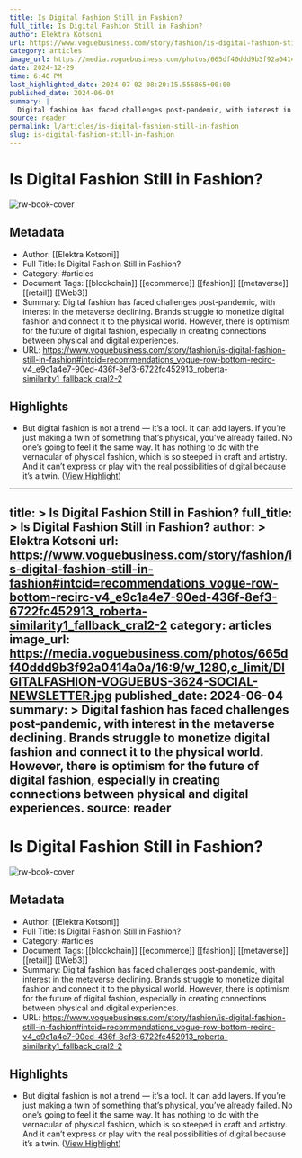 ```yaml
---
title: Is Digital Fashion Still in Fashion?
full_title: Is Digital Fashion Still in Fashion?
author: Elektra Kotsoni
url: https://www.voguebusiness.com/story/fashion/is-digital-fashion-still-in-fashion#intcid=recommendations_vogue-row-bottom-recirc-v4_e9c1a4e7-90ed-436f-8ef3-6722fc452913_roberta-similarity1_fallback_cral2-2
category: articles
image_url: https://media.voguebusiness.com/photos/665df40ddd9b3f92a0414a0a/16:9/w_1280,c_limit/DIGITALFASHION-VOGUEBUS-3624-SOCIAL-NEWSLETTER.jpg
date: 2024-12-29
time: 6:40 PM
last_highlighted_date: 2024-07-02 08:20:15.556865+00:00
published_date: 2024-06-04
summary: |
  Digital fashion has faced challenges post-pandemic, with interest in the metaverse declining. Brands struggle to monetize digital fashion and connect it to the physical world. However, there is optimism for the future of digital fashion, especially in creating connections between physical and digital experiences.
source: reader
permalink: l/articles/is-digital-fashion-still-in-fashion
slug: is-digital-fashion-still-in-fashion
---
```

# Is Digital Fashion Still in Fashion?

![rw-book-cover](https://media.voguebusiness.com/photos/665df40ddd9b3f92a0414a0a/16:9/w_1280,c_limit/DIGITALFASHION-VOGUEBUS-3624-SOCIAL-NEWSLETTER.jpg)

## Metadata
- Author: [[Elektra Kotsoni]]
- Full Title: Is Digital Fashion Still in Fashion?
- Category: #articles
- Document Tags: [[blockchain]] [[ecommerce]] [[fashion]] [[metaverse]] [[retail]] [[Web3]] 
- Summary: Digital fashion has faced challenges post-pandemic, with interest in the metaverse declining. Brands struggle to monetize digital fashion and connect it to the physical world. However, there is optimism for the future of digital fashion, especially in creating connections between physical and digital experiences.
- URL: https://www.voguebusiness.com/story/fashion/is-digital-fashion-still-in-fashion#intcid=recommendations_vogue-row-bottom-recirc-v4_e9c1a4e7-90ed-436f-8ef3-6722fc452913_roberta-similarity1_fallback_cral2-2

## Highlights
- But digital fashion is not a trend — it’s a tool. It can add layers. If you’re just making a twin of something that’s physical, you’ve already failed. No one’s going to feel it the same way. It has nothing to do with the vernacular of physical fashion, which is so steeped in craft and artistry. And it can’t express or play with the real possibilities of digital because it’s a twin. ([View Highlight](https://read.readwise.io/read/01j1s8fdrrk219gb8tkt70h2np))


---
title: >
  Is Digital Fashion Still in Fashion?
full_title: >
  Is Digital Fashion Still in Fashion?
author: >
  Elektra Kotsoni
url: https://www.voguebusiness.com/story/fashion/is-digital-fashion-still-in-fashion#intcid=recommendations_vogue-row-bottom-recirc-v4_e9c1a4e7-90ed-436f-8ef3-6722fc452913_roberta-similarity1_fallback_cral2-2
category: articles
image_url: https://media.voguebusiness.com/photos/665df40ddd9b3f92a0414a0a/16:9/w_1280,c_limit/DIGITALFASHION-VOGUEBUS-3624-SOCIAL-NEWSLETTER.jpg
published_date: 2024-06-04
summary: >
  Digital fashion has faced challenges post-pandemic, with interest in the metaverse declining. Brands struggle to monetize digital fashion and connect it to the physical world. However, there is optimism for the future of digital fashion, especially in creating connections between physical and digital experiences.
source: reader
---
# Is Digital Fashion Still in Fashion?

![rw-book-cover](https://media.voguebusiness.com/photos/665df40ddd9b3f92a0414a0a/16:9/w_1280,c_limit/DIGITALFASHION-VOGUEBUS-3624-SOCIAL-NEWSLETTER.jpg)

## Metadata
- Author: [[Elektra Kotsoni]]
- Full Title: Is Digital Fashion Still in Fashion?
- Category: #articles
- Document Tags: [[blockchain]] [[ecommerce]] [[fashion]] [[metaverse]] [[retail]] [[Web3]] 
- Summary: Digital fashion has faced challenges post-pandemic, with interest in the metaverse declining. Brands struggle to monetize digital fashion and connect it to the physical world. However, there is optimism for the future of digital fashion, especially in creating connections between physical and digital experiences.
- URL: https://www.voguebusiness.com/story/fashion/is-digital-fashion-still-in-fashion#intcid=recommendations_vogue-row-bottom-recirc-v4_e9c1a4e7-90ed-436f-8ef3-6722fc452913_roberta-similarity1_fallback_cral2-2

## Highlights
- But digital fashion is not a trend — it’s a tool. It can add layers. If you’re just making a twin of something that’s physical, you’ve already failed. No one’s going to feel it the same way. It has nothing to do with the vernacular of physical fashion, which is so steeped in craft and artistry. And it can’t express or play with the real possibilities of digital because it’s a twin. ([View Highlight](https://read.readwise.io/read/01j1s8fdrrk219gb8tkt70h2np))


